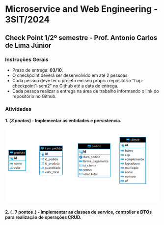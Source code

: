 # Microservice and Web Engineering - 3SIT/2024

## Check Point 1/2º semestre - Prof. Antonio Carlos de Lima Júnior

### Instruções Gerais

- Prazo de entrega: __03/10__.
- O checkpoint deverá ser desenvolvido em até 2 pessoas.
- Cada pessoa deve ter o projeto em seu próprio repositório "fiap-checkpoint1-sem2" no Github até a data de entrega.
- Cada pessoa realizar a entrega na área de trabalho informando o link do repositório no Github.

### Atividades

#### 1. (_3 pontos_) - Implementar as entidades e persistencia.

![](assets/images/mer.png)

#### 2. (_ 7 pontos_) - Implementar as classes de service, controller e DTOs para realização de operações CRUD.

